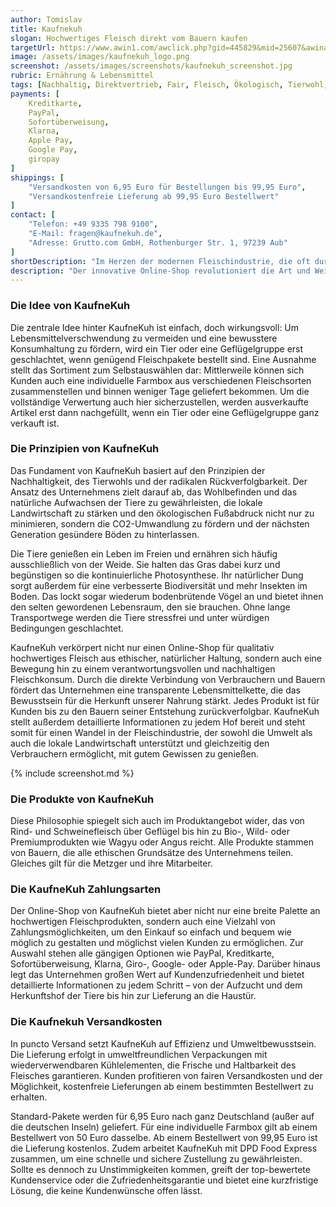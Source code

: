 ```yaml
---
author: Tomislav
title: Kaufnekuh
slogan: Hochwertiges Fleisch direkt vom Bauern kaufen
targetUrl: https://www.awin1.com/awclick.php?gid=445829&mid=25607&awinaffid=731132&linkid=3224125&clickref=
image: /assets/images/kaufnekuh_logo.png
screenshot: /assets/images/screenshots/kaufnekuh_screenshot.jpg
rubric: Ernährung & Lebensmittel
tags: [Nachhaltig, Direktvertrieb, Fair, Fleisch, Ökologisch, Tierwohl, Ethischer Fleischkonsum]
payments: [
    Kreditkarte,
    PayPal,
    Sofortüberweisung,
    Klarna,
    Apple Pay,
    Google Pay,
    giropay
]
shippings: [
    "Versandkosten von 6,95 Euro für Bestellungen bis 99,95 Euro",
    "Versandkostenfreie Lieferung ab 99,95 Euro Bestellwert"
]
contact: [
    "Telefon: +49 9335 798 9100",
    "E-Mail: fragen@kaufnekuh.de",
    "Adresse: Grutto.com GmbH, Rothenburger Str. 1, 97239 Aub"
]
shortDescription: "Im Herzen der modernen Fleischindustrie, die oft durch Massenproduktion und mangelnde Transparenz geprägt ist, leuchtet KaufneKuh.de als ein Vorbild für Nachhaltigkeit und ethischen Fleischkonsum."
description: "Der innovative Online-Shop revolutioniert die Art und Weise, wie die meisten Verbraucher heutzutage Fleisch kaufen, indem er sie wieder direkt mit regionalen Bauern verbindet."
---
```


### Die Idee von KaufneKuh

Die zentrale Idee hinter KaufneKuh ist einfach, doch wirkungsvoll: Um Lebensmittelverschwendung zu vermeiden und eine bewusstere Konsumhaltung zu fördern, wird ein Tier oder eine Geflügelgruppe erst geschlachtet, wenn genügend Fleischpakete bestellt sind. Eine Ausnahme stellt das Sortiment zum Selbstauswählen dar: Mittlerweile können sich Kunden auch eine individuelle Farmbox aus verschiedenen Fleischsorten zusammenstellen und binnen weniger Tage geliefert bekommen. Um die vollständige Verwertung auch hier sicherzustellen, werden ausverkaufte Artikel erst dann nachgefüllt, wenn ein Tier oder eine Geflügelgruppe ganz verkauft ist.

### Die Prinzipien von KaufneKuh

Das Fundament von KaufneKuh basiert auf den Prinzipien der Nachhaltigkeit, des Tierwohls und der radikalen Rückverfolgbarkeit. Der Ansatz des Unternehmens zielt darauf ab, das Wohlbefinden und das natürliche Aufwachsen der Tiere zu gewährleisten, die lokale Landwirtschaft zu stärken und den ökologischen Fußabdruck nicht nur zu minimieren, sondern die CO2-Umwandlung zu fördern und der nächsten Generation gesündere Böden zu hinterlassen.

Die Tiere genießen ein Leben im Freien und ernähren sich häufig ausschließlich von der Weide. Sie halten das Gras dabei kurz und begünstigen so die kontinuierliche Photosynthese. Ihr natürlicher Dung sorgt außerdem für eine verbesserte Biodiversität und mehr Insekten im Boden. Das lockt sogar wiederum bodenbrütende Vögel an und bietet ihnen den selten gewordenen Lebensraum, den sie brauchen. Ohne lange Transportwege werden die Tiere stressfrei und unter würdigen Bedingungen geschlachtet.

KaufneKuh verkörpert nicht nur einen Online-Shop für qualitativ hochwertiges Fleisch aus ethischer, natürlicher Haltung, sondern auch eine Bewegung hin zu einem verantwortungsvollen und nachhaltigen Fleischkonsum. Durch die direkte Verbindung von Verbrauchern und Bauern fördert das Unternehmen eine transparente Lebensmittelkette, die das Bewusstsein für die Herkunft unserer Nahrung stärkt. Jedes Produkt ist für Kunden bis zu den Bauern seiner Entstehung zurückverfolgbar. KaufneKuh stellt außerdem detaillierte Informationen zu jedem Hof bereit und steht somit für einen Wandel in der Fleischindustrie, der sowohl die Umwelt als auch die lokale Landwirtschaft unterstützt und gleichzeitig den Verbrauchern ermöglicht, mit gutem Gewissen zu genießen.

{% include screenshot.md %}

### Die Produkte von KaufneKuh

Diese Philosophie spiegelt sich auch im Produktangebot wider, das von Rind- und Schweinefleisch über Geflügel bis hin zu Bio-, Wild- oder Premiumprodukten wie Wagyu oder Angus reicht. Alle Produkte stammen von Bauern, die alle ethischen Grundsätze des Unternehmens teilen. Gleiches gilt für die Metzger und ihre Mitarbeiter.

### Die KaufneKuh Zahlungsarten

Der Online-Shop von KaufneKuh bietet aber nicht nur eine breite Palette an hochwertigen Fleischprodukten, sondern auch eine Vielzahl von Zahlungsmöglichkeiten, um den Einkauf so einfach und bequem wie möglich zu gestalten und möglichst vielen Kunden zu ermöglichen. Zur Auswahl stehen alle gängigen Optionen wie PayPal, Kreditkarte, Sofortüberweisung, Klarna, Giro-, Google- oder Apple-Pay. Darüber hinaus legt das Unternehmen großen Wert auf Kundenzufriedenheit und bietet detaillierte Informationen zu jedem Schritt – von der Aufzucht und dem Herkunftshof der Tiere bis hin zur Lieferung an die Haustür.

### Die Kaufnekuh Versandkosten

In puncto Versand setzt KaufneKuh auf Effizienz und Umweltbewusstsein. Die Lieferung erfolgt in umweltfreundlichen Verpackungen mit wiederverwendbaren Kühlelementen, die Frische und Haltbarkeit des Fleisches garantieren. Kunden profitieren von fairen Versandkosten und der Möglichkeit, kostenfreie Lieferungen ab einem bestimmten Bestellwert zu erhalten.

Standard-Pakete werden für 6,95 Euro nach ganz Deutschland (außer auf die deutschen Inseln) geliefert. Für eine individuelle Farmbox gilt ab einem Bestellwert von 50 Euro dasselbe. Ab einem Bestellwert von 99,95 Euro ist die Lieferung kostenlos. Zudem arbeitet KaufneKuh mit DPD Food Express zusammen, um eine schnelle und sichere Zustellung zu gewährleisten. Sollte es dennoch zu Unstimmigkeiten kommen, greift der top-bewertete Kundenservice oder die Zufriedenheitsgarantie und bietet eine kurzfristige Lösung, die keine Kundenwünsche offen lässt.